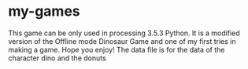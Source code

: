 # my-games
 This game can be only used in processing 3.5.3 Python. It is a modified version of the Offline mode Dinosaur Game and one of my first tries in making a game. Hope you enjoy!
The data file is for the data of the character dino and the donuts

